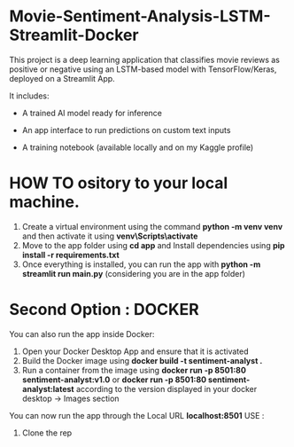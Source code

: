 # Movie-Sentiment-Analysis-LSTM-Streamlit-Docker

This project is a deep learning application that classifies movie reviews as positive or negative using an LSTM-based model with TensorFlow/Keras, deployed on a Streamlit App.

It includes:

- A trained AI model ready for inference

- An app interface to run predictions on custom text inputs

- A training notebook (available locally and on my Kaggle profile)  

# HOW TO ository to your local machine.
1. Create a virtual environment using the command **python -m venv venv** and then activate it using **venv\Scripts\activate**
2. Move to the app folder using **cd app** and Install dependencies using **pip install -r requirements.txt**
3. Once everything is installed, you can run the app with **python -m streamlit run main.py** (considering you are in the app folder)

# Second Option : DOCKER
You can also run the app inside Docker:
1. Open your Docker Desktop App and ensure that it is activated
2. Build the Docker image using **docker build -t sentiment-analyst .**
3. Run a container from the image using **docker run -p 8501:80 sentiment-analyst:v1.0** or **docker run -p 8501:80 sentiment-analyst:latest** according to the version displayed in your docker desktop -> Images section

You can now run the app through the Local URL **localhost:8501**
USE :
1. Clone the rep
